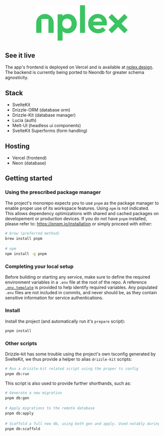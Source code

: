 <h1 align="center">
  <img width="300" height="auto" src="frontend/static/logo/nplex-color.svg" alt="nplex">
</h1>
<p align="center">

</p>

## See it live

The app's frontend is deployed on Vercel and is available at [nplex.design](www.nplex.design). The
backend is currently being ported to Neondb for greater schema agnosticity.

## Stack

- SvelteKit
- Drizzle-ORM (database orm)
- Drizzle-Kit (database manager)
- Lucia (auth)
- Melt-UI (headless ui components)
- SvelteKit Superforms (form handling)

## Hosting

- Vercel (frontend)
- Neon (database)

## Getting started

### Using the prescribed package manager

The project's monorepo expects you to use `pnpm` as the package manager to enable proper use of its
workspace features. Using `npm` is not indicated. This allows dependency optimizations with shared
and cached packages on developement or production devices. If you do not have `pnpm` installed,
please refer to: <https://pnpm.io/installation> or simply proceed with either:

```sh
# brew (preferred method)
brew install pnpm

# npm
npm install -g pnpm
```

### Completing your local setup

Before building or starting any service, make sure to define the required environment variables in a
`.env` file at the root of the repo. A reference [`.env.template`](.env.template) is provided to
help identify required variables. Any populated `.env` files are not included in commits, and never
should be, as they contain sensitive information for service authentications.

### Install

Install the project (and automatically run it's `prepare` script):

```sh
pnpm install
```

### Other scripts

Drizzle-kit has some trouble using the project's own tsconfig generated by SvelteKit, we thus
provide a helper to alias `drizzle-kit` scripts:

```sh
# Run a drizzle-kit related script using the proper ts config
pnpm db:run
```

This script is also used to provide further shorthands, such as:

```sh
# Generate a new migration
pnpm db:gen

# Apply migrations to the remote database
pnpm db:apply

# Scaffold a full new db, using both gen and apply. Used notably during quick testing.
pnpm db:scaffold
```
